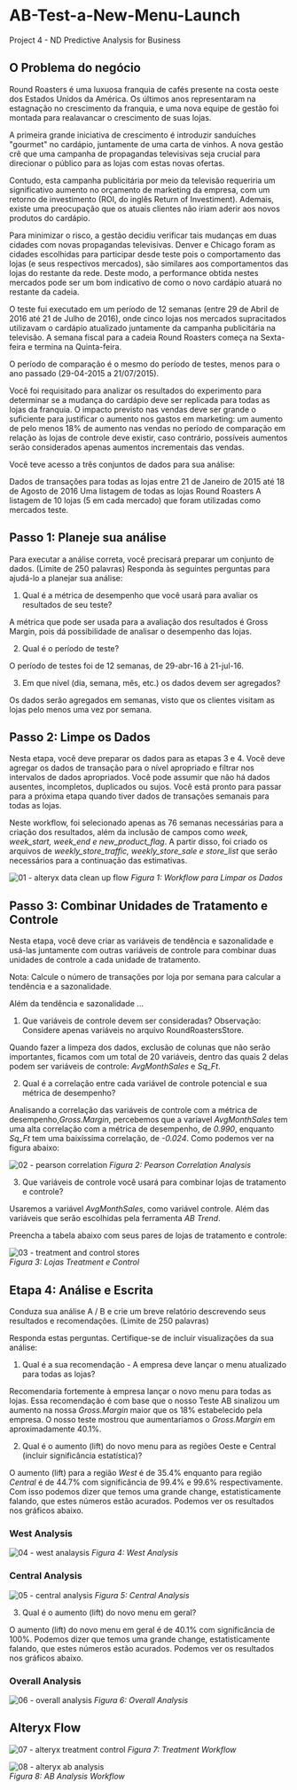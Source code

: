 # AB-Test-a-New-Menu-Launch
Project 4 - ND Predictive Analysis for Business


## O Problema do negócio
Round Roasters é uma luxuosa franquia de cafés presente na costa oeste dos Estados Unidos da América. Os últimos anos representaram na estagnação no crescimento da franquia, e uma nova equipe de gestão foi montada para realavancar o crescimento de suas lojas.

A primeira grande iniciativa de crescimento é introduzir sanduíches "gourmet" no cardápio, juntamente de uma carta de vinhos. A nova gestão crê que uma campanha de propagandas televisivas seja crucial para direcionar o público para as lojas com estas novas ofertas.

Contudo, esta campanha publicitária por meio da televisão requeriria um significativo aumento no orçamento de marketing da empresa, com um retorno de investimento (ROI, do inglês Return of Investiment). Ademais, existe uma preocupação que os atuais clientes não iriam aderir aos novos produtos do cardápio.

Para minimizar o risco, a gestão decidiu verificar tais mudanças em duas cidades com novas propagandas televisivas. Denver e Chicago foram as cidades escolhidas para participar desde teste pois o comportamento das lojas (e seus respectivos mercados), são similares aos comportamentos das lojas do restante da rede. Deste modo, a performance obtida nestes mercados pode ser um bom indicativo de como o novo cardápio atuará no restante da cadeia.

O teste fui executado em um período de 12 semanas (entre 29 de Abril de 2016 até 21 de Julho de 2016), onde cinco lojas nos mercados supracitados utilizavam o cardápio atualizado juntamente da campanha publicitária na televisão. A semana fiscal para a cadeia Round Roasters começa na Sexta-feira e termina na Quinta-feira.

O período de comparação é o mesmo do período de testes, menos para o ano passado (29-04-2015 a 21/07/2015).

Você foi requisitado para analizar os resultados do experimento para determinar se a mudança do cardápio deve ser replicada para todas as lojas da franquia. O impacto previsto nas vendas deve ser grande o suficiente para justificar o aumento nos gastos em marketing: um aumento de pelo menos 18% de aumento nas vendas no período de comparação em relação às lojas de controle deve existir, caso contrário, possíveis aumentos serão considerados apenas aumentos incrementais das vendas.

Você teve acesso a três conjuntos de dados para sua análise:

Dados de transações para todas as lojas entre 21 de Janeiro de 2015 até 18 de Agosto de 2016
Uma listagem de todas as lojas Round Roasters
A listagem de 10 lojas (5 em cada mercado) que foram utilizadas como mercados teste.

## Passo 1: Planeje sua análise
Para executar a análise correta, você precisará preparar um conjunto de dados. (Limite de 250 palavras)
Responda às seguintes perguntas para ajudá-lo a planejar sua análise:

1.	Qual é a métrica de desempenho que você usará para avaliar os resultados de seu teste?

A métrica que pode ser usada para a avaliação dos resultados é Gross Margin, pois dá possibilidade de analisar o desempenho das lojas.

2.	Qual é o período de teste?

O período de testes foi de 12 semanas, de 29-abr-16 à 21-jul-16.

3.	Em que nível (dia, semana, mês, etc.) os dados devem ser agregados?

Os dados serão agregados em semanas, visto que os clientes visitam as lojas pelo menos uma vez por semana.

## Passo 2: Limpe os Dados 
Nesta etapa, você deve preparar os dados para as etapas 3 e 4. Você deve agregar os dados de transação para o nível apropriado e filtrar nos intervalos de dados apropriados. Você pode assumir que não há dados ausentes, incompletos, duplicados ou sujos. Você está pronto para passar para a próxima etapa quando tiver dados de transações semanais para todas as lojas.

Neste workflow, foi selecionado apenas as 76 semanas necessárias para a criação dos resultados, além da inclusão de campos como *week, week_start, week_end e new_product_flag*. A partir disso, foi criado os arquivos de *weekly_store_traffic, weekly_store_sale e store_list* que serão necessários para a continuação das estimativas.

![01 - alteryx data clean up flow](https://user-images.githubusercontent.com/34245933/51574718-25d2a400-1e96-11e9-8cae-fce0fcc8d5cb.PNG)
*Figura 1: Workflow para Limpar os Dados*


## Passo 3: Combinar Unidades de Tratamento e Controle
Nesta etapa, você deve criar as variáveis de tendência e sazonalidade e usá-las juntamente com outras variáveis de controle para combinar duas unidades de controle a cada unidade de tratamento. 

Nota: Calcule o número de transações por loja por semana para calcular a tendência e a sazonalidade.

Além da tendência e sazonalidade ...

1.	Que variáveis de controle devem ser consideradas? Observação: Considere apenas variáveis no arquivo RoundRoastersStore.

Quando fazer a limpeza dos dados, exclusão de colunas que não serão importantes, ficamos com um total de 20 variáveis, dentro das quais 2 delas podem ser variáveis de controle: *AvgMonthSales* e *Sq_Ft*.

2.	Qual é a correlação entre cada variável de controle potencial e sua métrica de desempenho?

Analisando a correlação das variáveis de controle com a métrica de desempenho,*Gross.Margin*, percebemos que a varíavel *AvgMonthSales* tem uma alta correlação com a métrica de desempenho, de *0.990*, enquanto *Sq_Ft* tem uma baixíssima correlação, de *-0.024*. Como podemos ver na figura abaixo:

![02 - pearson correlation](https://user-images.githubusercontent.com/34245933/51574841-b6a97f80-1e96-11e9-8f21-b47af48bf443.PNG)
*Figura 2: Pearson Correlation Analysis*

3.	Que variáveis de controle você usará para combinar lojas de tratamento e controle?

Usaremos a variável *AvgMonthSales*, como variável controle. Além das variáveis que serão escolhidas pela ferramenta *AB Trend*.

Preencha a tabela abaixo com seus pares de lojas de tratamento e controle:

![03 - treatment and control stores](https://user-images.githubusercontent.com/34245933/51604292-7a583c80-1ef3-11e9-90b7-952401005c0e.png)  
*Figura 3: Lojas Treatment e Control*

## Etapa 4: Análise e Escrita
Conduza sua análise A / B e crie um breve relatório descrevendo seus resultados e recomendações. (Limite de 250 palavras)

Responda estas perguntas. Certifique-se de incluir visualizações da sua análise:

1.	Qual é a sua recomendação - A empresa deve lançar o menu atualizado para todas as lojas?

Recomendaria fortemente à empresa lançar o novo menu para todas as lojas. Essa recomendação é com base que o nosso Teste AB sinalizou um aumento na nossa *Gross.Margin* maior que os 18% estabelecido pela empresa. O nosso teste mostrou que aumentaríamos o *Gross.Margin* em aproximadamente 40.1%.

2.	Qual é o aumento (lift) do novo menu para as regiões Oeste e Central (incluir significância estatística)?

O aumento (lift) para a região *West* é de 35.4% enquanto para região *Central* é de 44.7% com significância de 99.4% e 99.6% respectivamente. Com isso podemos dizer que temos uma grande change, estatisticamente falando, que estes números estão acurados. Podemos ver os resultados nos gráficos abaixo.

### West Analysis
![04 - west analaysis](https://user-images.githubusercontent.com/34245933/51605951-a83f8000-1ef7-11e9-9895-8ca5f3d9b7cf.PNG)
*Figura 4: West Analysis*

### Central Analysis
![05 - central analysis](https://user-images.githubusercontent.com/34245933/51605964-aecdf780-1ef7-11e9-8257-601ccf6563b3.PNG)
*Figura 5: Central Analysis*

3.	Qual é o aumento (lift) do novo menu em geral?

O aumento (lift) do novo menu em geral é de 40.1% com significância de 100%. Podemos dizer que temos uma grande change, estatisticamente falando, que estes números estão acurados. Podemos ver os resultados nos gráficos abaixo.

### Overall Analysis
![06 - overall analysis](https://user-images.githubusercontent.com/34245933/51605729-061f9800-1ef7-11e9-981d-b61ca8fc9cf4.PNG)
*Figura 6: Overall Analysis*

## Alteryx Flow

![07 - alteryx treatment control](https://user-images.githubusercontent.com/34245933/51606288-a4602d80-1ef8-11e9-98b5-0cb6020aef19.PNG)
*Figura 7: Treatment Workflow*

![08 - alteryx ab analysis](https://user-images.githubusercontent.com/34245933/51606324-bb9f1b00-1ef8-11e9-94c7-da4dd08f1ed2.PNG)  
*Figura 8: AB Analysis Workflow*

